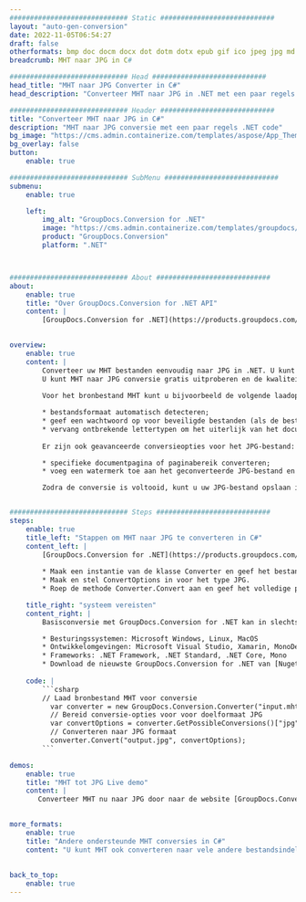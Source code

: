 ```yaml
---
############################# Static ############################
layout: "auto-gen-conversion"
date: 2022-11-05T06:54:27
draft: false
otherformats: bmp doc docm docx dot dotm dotx epub gif ico jpeg jpg md odt ott pdf png psd rtf tex tif tiff txt xps
breadcrumb: MHT naar JPG in C#

############################# Head ############################
head_title: "MHT naar JPG Converter in C#"
head_description: "Converteer MHT naar JPG in .NET met een paar regels code. Gebruik de GroupDocs Document Conversion API om meer dan 160 bestandsformaten te converteren."

############################# Header ############################
title: "Converteer MHT naar JPG in C#"
description: "MHT naar JPG conversie met een paar regels .NET code"
bg_image: "https://cms.admin.containerize.com/templates/aspose/App_Themes/V3/images/bg/header1.png"
bg_overlay: false
button:
    enable: true

############################# SubMenu ############################
submenu:
    enable: true

    left:
        img_alt: "GroupDocs.Conversion for .NET"
        image: "https://cms.admin.containerize.com/templates/groupdocs/images/product-logos/90x90-noborder/groupdocs-conversion-net.png"
        product: "GroupDocs.Conversion"
        platform: ".NET"



############################# About ############################
about:
    enable: true
    title: "Over GroupDocs.Conversion for .NET API"
    content: |
        [GroupDocs.Conversion for .NET](https://products.groupdocs.com/conversion/net/) kan worden gebruikt om Microsoft Word, Excel, PowerPoint, PDF, Visio en andere formaten te converteren. GroupDocs.Conversion is een standalone API die geschikt is voor back-end en interne systemen waar hoge prestaties vereist zijn. Het is niet afhankelijk van software zoals Microsoft of Open Office.
    

overview:
    enable: true
    content: |
        Converteer uw MHT bestanden eenvoudig naar JPG in .NET. U kunt slechts een paar C# coderegels gebruiken op elk platform naar keuze, zoals - Windows, Linux, macOS.
        U kunt MHT naar JPG conversie gratis uitproberen en de kwaliteit van de conversieresultaten evalueren. Naast eenvoudige scenario's voor bestandsconversie kunt u meer geavanceerde opties proberen voor het laden van het bronbestand MHT en voor het opslaan van het JPG-uitvoerresultaat. 
        
        Voor het bronbestand MHT kunt u bijvoorbeeld de volgende laadopties gebruiken:

        * bestandsformaat automatisch detecteren;
        * geef een wachtwoord op voor beveiligde bestanden (als de bestandsindeling dit ondersteunt);
        * vervang ontbrekende lettertypen om het uiterlijk van het document te behouden.
        
        Er zijn ook geavanceerde conversieopties voor het JPG-bestand:

        * specifieke documentpagina of paginabereik converteren;
        * voeg een watermerk toe aan het geconverteerde JPG-bestand en nog veel meer.

        Zodra de conversie is voltooid, kunt u uw JPG-bestand opslaan in het lokale bestandspad of in opslag van derden, zoals FTP, Amazon S3, Google Drive, Dropbox enz. Let op: om MHT naar {{ te converteren) TO}} er is geen extra software nodig, zoals MS Office, Open Office, Adobe Acrobat Reader enz.


############################# Steps ############################
steps:
    enable: true
    title_left: "Stappen om MHT naar JPG te converteren in C#"
    content_left: |
        [GroupDocs.Conversion for .NET](https://products.groupdocs.com/conversion/net/) maakt het gemakkelijk voor ontwikkelaars om een ​​MHT bestand naar JPG te converteren met een paar regels code.
        
        * Maak een instantie van de klasse Converter en geef het bestand MHT het volledige pad
        * Maak en stel ConvertOptions in voor het type JPG.
        * Roep de methode Converter.Convert aan en geef het volledige pad en formaat (JPG) door als parameter

    title_right: "systeem vereisten"
    content_right: |
        Basisconversie met GroupDocs.Conversion for .NET kan in slechts een paar eenvoudige stappen worden gedaan. Onze API's worden ondersteund op alle belangrijke platforms en besturingssystemen. Voordat u de onderstaande code uitvoert, moet u ervoor zorgen dat de volgende vereisten op uw systeem zijn geïnstalleerd.

        * Besturingssystemen: Microsoft Windows, Linux, MacOS
        * Ontwikkelomgevingen: Microsoft Visual Studio, Xamarin, MonoDevelop
        * Frameworks: .NET Framework, .NET Standard, .NET Core, Mono
        * Download de nieuwste GroupDocs.Conversion for .NET van [Nuget](https://www.nuget.org/packages/groupdocs.conversion)
         
    code: |
        ```csharp    
        // Laad bronbestand MHT voor conversie
          var converter = new GroupDocs.Conversion.Converter("input.mht");
          // Bereid conversie-opties voor voor doelformaat JPG
          var convertOptions = converter.GetPossibleConversions()["jpg"].ConvertOptions;
          // Converteren naar JPG formaat
          converter.Convert("output.jpg", convertOptions);
        ```

demos:
    enable: true
    title: "MHT tot JPG Live demo"
    content: |
       Converteer MHT nu naar JPG door naar de website [GroupDocs.Conversion App](https://products.groupdocs.app/conversion/family) te gaan. Online demo heeft de volgende voordelen:
          

more_formats:
    enable: true
    title: "Andere ondersteunde MHT conversies in C#"
    content: "U kunt MHT ook converteren naar vele andere bestandsindelingen. Zie de lijst hieronder."
       
       
back_to_top:
    enable: true
---
```


